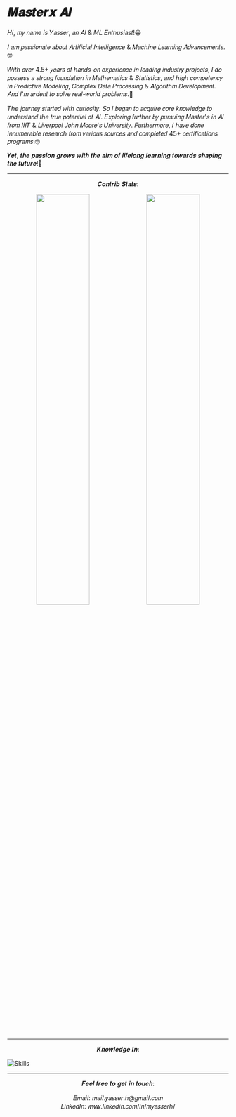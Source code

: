 # 𝑴𝒂𝒔𝒕𝒆𝒓𝒙 𝑨𝑰


𝐻𝑖, 𝑚𝑦 𝑛𝑎𝑚𝑒 𝑖𝑠 𝑌𝑎𝑠𝑠𝑒𝑟, 𝑎𝑛 𝐴𝐼 & 𝑀𝐿 𝐸𝑛𝑡ℎ𝑢𝑠𝑖𝑎𝑠𝑡!😀

𝐼 𝑎𝑚 𝑝𝑎𝑠𝑠𝑖𝑜𝑛𝑎𝑡𝑒 𝑎𝑏𝑜𝑢𝑡 𝐴𝑟𝑡𝑖𝑓𝑖𝑐𝑖𝑎𝑙 𝐼𝑛𝑡𝑒𝑙𝑙𝑖𝑔𝑒𝑛𝑐𝑒 & 𝑀𝑎𝑐ℎ𝑖𝑛𝑒 𝐿𝑒𝑎𝑟𝑛𝑖𝑛𝑔 𝐴𝑑𝑣𝑎𝑛𝑐𝑒𝑚𝑒𝑛𝑡𝑠.🤓

𝑊𝑖𝑡ℎ 𝑜𝑣𝑒𝑟 4.5+ 𝑦𝑒𝑎𝑟𝑠 𝑜𝑓 ℎ𝑎𝑛𝑑𝑠-𝑜𝑛 𝑒𝑥𝑝𝑒𝑟𝑖𝑒𝑛𝑐𝑒 𝑖𝑛 𝑙𝑒𝑎𝑑𝑖𝑛𝑔 𝑖𝑛𝑑𝑢𝑠𝑡𝑟𝑦 𝑝𝑟𝑜𝑗𝑒𝑐𝑡𝑠, 𝐼 𝑑𝑜 𝑝𝑜𝑠𝑠𝑒𝑠𝑠 𝑎 𝑠𝑡𝑟𝑜𝑛𝑔 𝑓𝑜𝑢𝑛𝑑𝑎𝑡𝑖𝑜𝑛 𝑖𝑛 𝑀𝑎𝑡ℎ𝑒𝑚𝑎𝑡𝑖𝑐𝑠 & 𝑆𝑡𝑎𝑡𝑖𝑠𝑡𝑖𝑐𝑠, 𝑎𝑛𝑑 ℎ𝑖𝑔ℎ 𝑐𝑜𝑚𝑝𝑒𝑡𝑒𝑛𝑐𝑦 𝑖𝑛 𝑃𝑟𝑒𝑑𝑖𝑐𝑡𝑖𝑣𝑒 𝑀𝑜𝑑𝑒𝑙𝑖𝑛𝑔, 𝐶𝑜𝑚𝑝𝑙𝑒𝑥 𝐷𝑎𝑡𝑎 𝑃𝑟𝑜𝑐𝑒𝑠𝑠𝑖𝑛𝑔 & 𝐴𝑙𝑔𝑜𝑟𝑖𝑡ℎ𝑚 𝐷𝑒𝑣𝑒𝑙𝑜𝑝𝑚𝑒𝑛𝑡. 𝐴𝑛𝑑 𝐼'𝑚 𝑎𝑟𝑑𝑒𝑛𝑡 𝑡𝑜 𝑠𝑜𝑙𝑣𝑒 𝑟𝑒𝑎𝑙-𝑤𝑜𝑟𝑙𝑑 𝑝𝑟𝑜𝑏𝑙𝑒𝑚𝑠.🤔

𝑇ℎ𝑒 𝑗𝑜𝑢𝑟𝑛𝑒𝑦 𝑠𝑡𝑎𝑟𝑡𝑒𝑑 𝑤𝑖𝑡ℎ 𝑐𝑢𝑟𝑖𝑜𝑠𝑖𝑡𝑦. 𝑆𝑜 𝐼 𝑏𝑒𝑔𝑎𝑛 𝑡𝑜 𝑎𝑐𝑞𝑢𝑖𝑟𝑒 𝑐𝑜𝑟𝑒 𝑘𝑛𝑜𝑤𝑙𝑒𝑑𝑔𝑒 𝑡𝑜 𝑢𝑛𝑑𝑒𝑟𝑠𝑡𝑎𝑛𝑑 𝑡ℎ𝑒 𝑡𝑟𝑢𝑒 𝑝𝑜𝑡𝑒𝑛𝑡𝑖𝑎𝑙 𝑜𝑓 𝐴𝐼.
𝐸𝑥𝑝𝑙𝑜𝑟𝑖𝑛𝑔 𝑓𝑢𝑟𝑡ℎ𝑒𝑟 𝑏𝑦 𝑝𝑢𝑟𝑠𝑢𝑖𝑛𝑔 𝑀𝑎𝑠𝑡𝑒𝑟'𝑠 𝑖𝑛 𝐴𝐼 𝑓𝑟𝑜𝑚 𝐼𝐼𝐼𝑇 & 𝐿𝑖𝑣𝑒𝑟𝑝𝑜𝑜𝑙 𝐽𝑜ℎ𝑛 𝑀𝑜𝑜𝑟𝑒'𝑠 𝑈𝑛𝑖𝑣𝑒𝑟𝑠𝑖𝑡𝑦. 𝐹𝑢𝑟𝑡ℎ𝑒𝑟𝑚𝑜𝑟𝑒, 𝐼 ℎ𝑎𝑣𝑒 𝑑𝑜𝑛𝑒 𝑖𝑛𝑛𝑢𝑚𝑒𝑟𝑎𝑏𝑙𝑒 𝑟𝑒𝑠𝑒𝑎𝑟𝑐ℎ 𝑓𝑟𝑜𝑚 𝑣𝑎𝑟𝑖𝑜𝑢𝑠 𝑠𝑜𝑢𝑟𝑐𝑒𝑠 𝑎𝑛𝑑 𝑐𝑜𝑚𝑝𝑙𝑒𝑡𝑒𝑑 45+ 𝑐𝑒𝑟𝑡𝑖𝑓𝑖𝑐𝑎𝑡𝑖𝑜𝑛𝑠 𝑝𝑟𝑜𝑔𝑟𝑎𝑚𝑠.🤓

𝒀𝒆𝒕, 𝒕𝒉𝒆 𝒑𝒂𝒔𝒔𝒊𝒐𝒏 𝒈𝒓𝒐𝒘𝒔 𝒘𝒊𝒕𝒉 𝒕𝒉𝒆 𝒂𝒊𝒎 𝒐𝒇 𝒍𝒊𝒇𝒆𝒍𝒐𝒏𝒈 𝒍𝒆𝒂𝒓𝒏𝒊𝒏𝒈 𝒕𝒐𝒘𝒂𝒓𝒅𝒔 𝒔𝒉𝒂𝒑𝒊𝒏𝒈 𝒕𝒉𝒆 𝒇𝒖𝒕𝒖𝒓𝒆!🧐

-----

<p align="center">
  𝑪𝒐𝒏𝒕𝒓𝒊𝒃 𝑺𝒕𝒂𝒕𝒔:
</p>

<p align="center">
  <img width="49%" src="https://github-readme-stats.vercel.app/api?username=masterx-ai&show_icons=true&theme=tokyonight">
  <img width="49%" src="https://github-readme-streak-stats.herokuapp.com/?user=masterx-ai&theme=tokyonight">
</p>

<!--p align="center">
  <img width="70%" src="https://activity-graph.herokuapp.com/graph?username=masterx-ai&theme=react-dark&hide_border=true&area=true">
</p-->

-----

<p align="center">
  𝑲𝒏𝒐𝒘𝒍𝒆𝒅𝒈𝒆 𝑰𝒏:
</p>

![Skills](https://user-images.githubusercontent.com/54996245/147096973-e1d818e7-ff09-48eb-af5c-51fa68a1d3b5.png)


------------------------------------------------------------------------------------------------------

<p align="center">𝑭𝒆𝒆𝒍 𝒇𝒓𝒆𝒆 𝒕𝒐 𝒈𝒆𝒕 𝒊𝒏 𝒕𝒐𝒖𝒄𝒉:</p>

<p align="center" href="https://mail.google.com/mail/?view=cm&fs=1&to=mail.yasser.h@gmail.com"> 𝐸𝑚𝑎𝑖𝑙: 𝑚𝑎𝑖𝑙.𝑦𝑎𝑠𝑠𝑒𝑟.ℎ@𝑔𝑚𝑎𝑖𝑙.𝑐𝑜𝑚 <br> 𝐿𝑖𝑛𝑘𝑒𝑑𝐼𝑛: 𝑤𝑤𝑤.𝑙𝑖𝑛𝑘𝑒𝑑𝑖𝑛.𝑐𝑜𝑚/𝑖𝑛/𝑚𝑦𝑎𝑠𝑠𝑒𝑟ℎ/</p>
